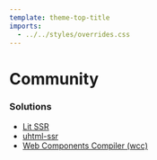```yaml
---
template: theme-top-title
imports:
  - ../../styles/overrides.css
---
```


# Community

### Solutions
- [Lit SSR](https://github.com/lit/lit/tree/main/packages/labs/ssr)
- [uhtml-ssr](https://github.com/WebReflection/uhtml-ssr)
- [Web Components Compiler (wcc)](https://github.com/ProjectEvergreen/wcc)
